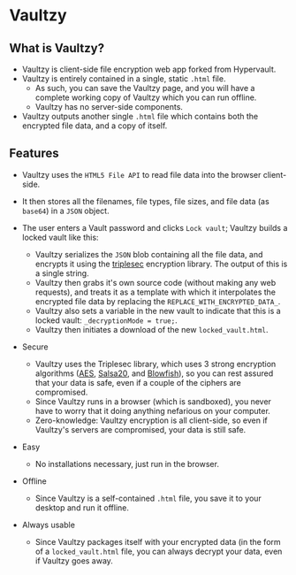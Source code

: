 Vaultzy
==========

## What is Vaultzy?

* Vaultzy is client-side file encryption web app forked from Hypervault.
* Vaultzy is entirely contained in a single, static `.html` file.
    - As such, you can save the Vaultzy page, and you will have a complete working copy of Vaultzy which you can run offline.
    - Vaultzy has no server-side components.
* Vaultzy outputs another single `.html` file which contains both the encrypted file data, and a copy of itself.

## Features

* Vaultzy uses the `HTML5 File API` to read file data into the browser client-side.
* It then stores all the filenames, file types, file sizes, and file data (as `base64`) in a `JSON` object.
* The user enters a Vault password and clicks `Lock vault`; Vaultzy builds a locked vault like this:
    - Vaultzy serializes the `JSON` blob containing all the file data, and encrypts it using the [triplesec](https://github.com/keybase/triplesec) encryption library. The output of this is a single string.
    - Vaultzy then grabs it's own source code (without making any web requests), and treats it as a template with which it interpolates the encrypted file data by replacing the `REPLACE_WITH_ENCRYPTED_DATA_`.
    - Vaultzy also sets a variable in the new vault to indicate that this is a locked vault: `_decryptionMode = true;`.
    - Vaultzy then initiates a download of the new `locked_vault.html`.

* Secure
    - Vaultzy uses the Triplesec library, which uses 3 strong encryption algorithms ([AES](https://en.wikipedia.org/wiki/Advanced_Encryption_Standard), [Salsa20](https://en.wikipedia.org/wiki/Salsa20), and [Blowfish](https://en.wikipedia.org/wiki/Blowfish_(cipher))), so you can rest assured that your data is safe, even if a couple of the ciphers are compromised.
    - Since Vaultzy runs in a browser (which is sandboxed), you never have to worry that it doing anything nefarious on your computer.
    - Zero-knowledge: Vaultzy encryption is all client-side, so even if Vaultzy's servers are compromised, your data is still safe.
* Easy
    - No installations necessary, just run in the browser.
* Offline
    - Since Vaultzy is a self-contained `.html` file, you save it to your desktop and run it offline.
* Always usable
    - Since Vaultzy packages itself with your encrypted data (in the form of a `locked_vault.html` file, you can always decrypt your data, even if Vaultzy goes away.

